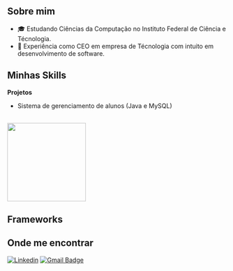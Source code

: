 ## Sobre mim
- 🎓 Estudando Ciências da Computação no Instituto Federal de Ciência e Técnologia.
- 💼 Experiência como CEO em empresa de Técnologia com intuito em desenvolvimento de software.

## Minhas Skills

**Projetos**
 - Sistema de gerenciamento de alunos (Java e MySQL)
   

<br/>

<a href="https://github.com/gejunior" title="Perfil">
  <img height="180em" src="https://github-readme-stats.vercel.app/api?username=gejunior&theme=dracula&show_icons=true" />
</a>

## Frameworks

## Onde me encontrar

[![Linkedin](https://img.shields.io/badge/-Genilson_Junior-blue?style=flat-square&logo=Linkedin&logoColor=white&link=LINK-DO-SEU-LINKEDIN)](LINK-DO-SEU-LINKEDIN)
[![Gmail Badge](https://img.shields.io/badge/-Contato-006bed?style=flat-square&logo=Gmail&logoColor=white&link=mailto:srgejunior@gmail.com)](mailto:srgejunior@gmail.com)
